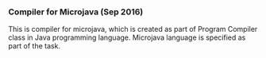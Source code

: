 <h3>Compiler for Microjava (Sep 2016)</h3>

This is compiler for microjava, which is created as part of Program Compiler class in Java programming language. Microjava language is specified as part of the task.
